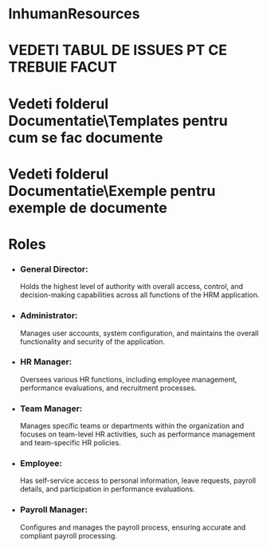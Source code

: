 # InhumanResources
# VEDETI TABUL DE ISSUES PT CE TREBUIE FACUT
# Vedeti folderul Documentatie\Templates pentru cum se fac documente
# Vedeti folderul Documentatie\Exemple pentru exemple de documente

# Roles

* ### General Director: 
    Holds the highest level of authority with overall access, control, and decision-making capabilities across all functions of the HRM application.

* ### Administrator: 
    Manages user accounts, system configuration, and maintains the overall functionality and security of the application.

* ### HR Manager:   
    Oversees various HR functions, including employee management, performance evaluations, and recruitment processes.

* ### Team Manager:
    Manages specific teams or departments within the organization and focuses on team-level HR activities, such as performance management and team-specific HR policies.

* ### Employee:
    Has self-service access to personal information, leave requests, payroll details, and participation in performance evaluations.

* ### Payroll Manager: 
    Configures and manages the payroll process, ensuring accurate and compliant payroll processing.


